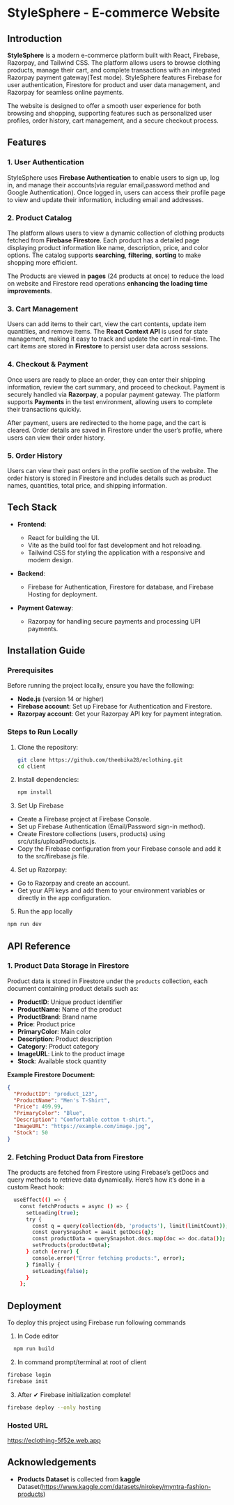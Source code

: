 # StyleSphere - E-commerce Website

## Introduction
**StyleSphere** is a modern e-commerce platform built with React, Firebase, Razorpay, and Tailwind CSS. The platform allows users to browse clothing products, manage their cart, and complete transactions with an integrated Razorpay payment gateway(Test mode). StyleSphere features Firebase for user authentication, Firestore for product and user data management, and Razorpay for seamless online payments.

The website is designed to offer a smooth user experience for both browsing and shopping, supporting features such as personalized user profiles, order history, cart management, and a secure checkout process.

## Features

### 1. **User Authentication**
StyleSphere uses **Firebase Authentication** to enable users to sign up, log in, and manage their accounts(via regular email,password method and Google Authentication). Once logged in, users can access their profile page to view and update their information, including email and addresses.

### 2. **Product Catalog**
The platform allows users to view a dynamic collection of clothing products fetched from **Firebase Firestore**. Each product has a detailed page displaying product information like name, description, price, and color options. The catalog supports **searching**, **filtering**, **sorting** to make shopping more efficient.

The Products are viewed in **pages** (24 products at once) to reduce the load on website and Firestore read operations **enhancing the loading time improvements**.

### 3. **Cart Management**
Users can add items to their cart, view the cart contents, update item quantities, and remove items. The **React Context API** is used for state management, making it easy to track and update the cart in real-time. The cart items are stored in **Firestore** to persist user data across sessions.

### 4. **Checkout & Payment**
Once users are ready to place an order, they can enter their shipping information, review the cart summary, and proceed to checkout. Payment is securely handled via **Razorpay**, a popular payment gateway. The platform supports **Payments** in the test environment, allowing users to complete their transactions quickly. 

After payment, users are redirected to the home page, and the cart is cleared. Order details are saved in Firestore under the user’s profile, where users can view their order history.

### 5. **Order History**
Users can view their past orders in the profile section of the website. The order history is stored in Firestore and includes details such as product names, quantities, total price, and shipping information.

## Tech Stack

- **Frontend**: 
  - React for building the UI.
  - Vite as the build tool for fast development and hot reloading.
  - Tailwind CSS for styling the application with a responsive and modern design.
  
- **Backend**: 
  - Firebase for Authentication, Firestore for database, and Firebase Hosting for deployment.
  
- **Payment Gateway**: 
  - Razorpay for handling secure payments and processing UPI payments.

## Installation Guide

### Prerequisites

Before running the project locally, ensure you have the following:

- **Node.js** (version 14 or higher)
- **Firebase account**: Set up Firebase for Authentication and Firestore.
- **Razorpay account**: Get your Razorpay API key for payment integration.

### Steps to Run Locally

1. Clone the repository:
   ```bash
   git clone https://github.com/theebika28/eclothing.git
   cd client
   ```
2. Install dependencies:
    ```bash
    npm install
    ```
3. Set Up Firebase

- Create a Firebase project at Firebase Console.
- Set up Firebase Authentication (Email/Password sign-in method).
- Create Firestore collections (users, products) using src/utils/uploadProducts.js.
- Copy the Firebase configuration from your Firebase console and add it to the src/firebase.js file.

4. Set up Razorpay:

- Go to Razorpay and create an account.
- Get your API keys and add them to your environment variables or directly in the app configuration.

5. Run the app locally
```bash
npm run dev
```

## API Reference

### 1. Product Data Storage in Firestore

Product data is stored in Firestore under the `products` collection, each document containing product details such as:

- **ProductID**: Unique product identifier
- **ProductName**: Name of the product
- **ProductBrand**: Brand name
- **Price**: Product price
- **PrimaryColor**: Main color
- **Description**: Product description
- **Category**: Product category
- **ImageURL**: Link to the product image
- **Stock**: Available stock quantity

**Example Firestore Document:**
```json
{
  "ProductID": "product_123",
  "ProductName": "Men's T-Shirt",
  "Price": 499.99,
  "PrimaryColor": "Blue",
  "Description": "Comfortable cotton t-shirt.",
  "ImageURL": "https://example.com/image.jpg",
  "Stock": 50
}
```

### 2. Fetching Product Data from Firestore

The products are fetched from Firestore using Firebase’s getDocs and query methods to retrieve data dynamically. Here’s how it’s done in a custom React hook:
```bash
  useEffect(() => {
    const fetchProducts = async () => {
      setLoading(true);
      try {
        const q = query(collection(db, 'products'), limit(limitCount));
        const querySnapshot = await getDocs(q);
        const productData = querySnapshot.docs.map(doc => doc.data());
        setProducts(productData);
      } catch (error) {
        console.error("Error fetching products:", error);
      } finally {
        setLoading(false);
      }
    };
   ```
   

## Deployment

To deploy this project using Firebase run following commands 

1. In Code editor
```bash
  npm run build
```
2. In command prompt/terminal at root of client

```bash
firebase login
firebase init
```
3. After ✔  Firebase initialization complete!
```bash
firebase deploy --only hosting
```
### Hosted URL
https://eclothing-5f52e.web.app
## Acknowledgements

 - **Products Dataset** is collected from **kaggle** Dataset(https://www.kaggle.com/datasets/nirokey/myntra-fashion-products)
